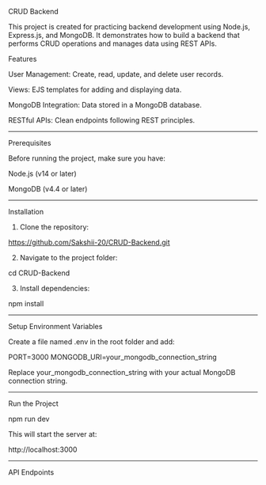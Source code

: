 CRUD Backend

This project is created for practicing backend development using Node.js, Express.js, and MongoDB.
It demonstrates how to build a backend that performs CRUD operations and manages data using REST APIs.

Features

User Management: Create, read, update, and delete user records.

Views: EJS templates for adding and displaying data.

MongoDB Integration: Data stored in a MongoDB database.

RESTful APIs: Clean endpoints following REST principles.



---

Prerequisites

Before running the project, make sure you have:

Node.js (v14 or later)

MongoDB (v4.4 or later)



---

Installation

1. Clone the repository:

https://github.com/Sakshii-20/CRUD-Backend.git

2. Navigate to the project folder:

cd CRUD-Backend

3. Install dependencies:

npm install


---

Setup Environment Variables

Create a file named .env in the root folder and add:

PORT=3000
MONGODB_URI=your_mongodb_connection_string

Replace your_mongodb_connection_string with your actual MongoDB connection string.


---

Run the Project

npm run dev

This will start the server at:

http://localhost:3000


---

API Endpoints
